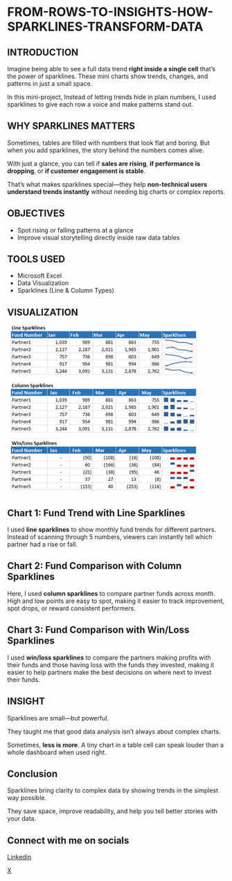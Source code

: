 # FROM-ROWS-TO-INSIGHTS-HOW-SPARKLINES-TRANSFORM-DATA

## INTRODUCTION 
Imagine being able to see a full data trend **right inside a single cell** that’s the power of sparklines. These mini charts show trends, changes, and patterns in just a small space.


In this mini-project, Instead of letting trends hide in plain numbers, I used sparklines to give each row a voice and make patterns stand out.


## WHY SPARKLINES MATTERS

Sometimes, tables are filled with numbers that look flat and boring.  But when you add sparklines, the story behind the numbers comes alive.

With just a glance, you can tell if **sales are rising**, **if performance is dropping**, or **if customer engagement is stable**.  

That’s what makes sparklines special—they help **non-technical users understand trends instantly** without needing big charts or complex reports.

## OBJECTIVES

- Spot rising or falling patterns at a glance
- Improve visual storytelling directly inside raw data tables  

## TOOLS USED

- Microsoft Excel 
- Data Visualization  
- Sparklines (Line & Column Types)

 ## VISUALIZATION
 ![Column Sparkline Example](https://github.com/EbunTemi48/FROM-ROWS-TO-INSIGHTS-HOW-SPARKLINES-TRANSFORM-DATA/blob/main/Screenshot%202025-05-24%20162030.png)
 

## Chart 1: Fund Trend with Line Sparklines  

I used **line sparklines** to show monthly fund trends for different partners. Instead of scanning through 5 numbers, viewers can instantly tell which partner had a rise or fall.

## Chart 2: Fund Comparison with Column Sparklines 

Here, I used **column sparklines** to compare partner funds across month. High and low points are easy to spot, making it easier to track improvement, spot drops, or reward consistent performers.

## Chart 3: Fund Comparison with Win/Loss Sparklines

I used **win/loss sparklines** to compare the partners making profits with their funds and those having loss with the funds they invested, making it easier to help partners make the best decisions on where next to invest their funds.


## INSIGHT
Sparklines are small—but powerful. 

They taught me that good data analysis isn’t always about complex charts.

Sometimes, **less is more**. A tiny chart in a table cell can speak louder than a whole dashboard when used right.

## Conclusion  
Sparklines bring clarity to complex data by showing trends in the simplest way possible. 

They save space, improve readability, and help you tell better stories with your data. 

## Connect with me on socials
[Linkedin](https://www.linkedin.com/in/temilade-g-ajamu-06506a356)

[X](https://x.com/GiftedAjamu)
